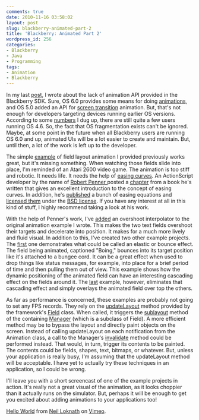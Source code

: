```yaml
---
comments: true
date: 2010-11-16 03:58:02
layout: post
slug: blackberry-animated-part-2
title: 'Blackberry: Animated Part 2'
wordpress_id: 256
categories:
- Blackberry
- Java
- Programming
tags:
- Animation
- Blackberry
---
```


In my last [post](http://nloko.ca/?p=235), I wrote about the lack of animation API provided in the Blackberry SDK. Sure, OS 6.0 provides some means for doing [animations](http://www.blackberry.com/developers/docs/6.0.0api/net/rim/device/api/animation/Animation.html), and OS 5.0 added an API for [screen transition](http://www.blackberry.com/developers/docs/5.0.0api/net/rim/device/api/ui/TransitionContext.html) animation. But, that's not enough for developers targeting devices running earlier OS versions. According to some [numbers](http://www.berryreview.com/2010/10/07/sensobi-releases-data-on-users-blackberry-os-versions) I dug up, there are still quite a few users running OS 4.6. So, the fact that OS fragmentation exists can't be ignored. Maybe, at some point in the future when all Blackberry users are running OS 6.0 and up, animated UIs will be a lot easier to create and maintain. But, until then, a lot of the work is left up to the developer.

The simple [example](http://dl.dropbox.com/u/6578423/animationtest.zip) of field layout animation I provided previously works great, but it's missing something. When watching those fields slide into place, I'm reminded of an Atari 2600 video game. The animation is too stiff and robotic. It needs life. It needs the help of [easing curves](http://docs.blackberry.com/en/developers/deliverables/17967/Easing_curves_1224328_11.jsp). An ActionScript developer by the name of [Robert Penner ](http://www.robertpenner.com/)posted a [chapter](http://www.robertpenner.com/easing/penner_chapter7_tweening.pdf) from a book he's written that gives an excellent introduction to the concept of easing curves. In addition, he's [published](http://www.robertpenner.com/easing/) a bunch of easing equations and [licensed them](http://www.robertpenner.com/easing_terms_of_use.html) under the [BSD license](http://www.opensource.org/licenses/bsd-license.php). If you have any interest at all in this kind of stuff, I highly recommend taking a look at his work.

With the help of Penner's work, I've [added](http://dl.dropbox.com/u/6578423/interpolatedtest3.zip) an overshoot interpolator to the original animation example I wrote. This makes the two text fields overshoot their targets and decelerate into position. It makes for a much more lively and fluid visual. In addition to this, I've created two other example projects. The [first](http://dl.dropbox.com/u/6578423/interpolatedtest2.zip) one demonstrates what could be called an elastic or bounce effect. The field being animated, captioned "Boing," bounces into its target position like it's attached to a bungee cord. It can be a great effect when used to drop things like status messages, for example, into place for a brief period of time and then pulling them out of view. This example shows how the dynamic positioning of the animated field can have an interesting cascading effect on the fields around it. The [last](http://dl.dropbox.com/u/6578423/interpolatedtest1.zip) example, however, eliminates that cascading effect and simply overlays the animated field over top the others.

As far as performance is concerned, these examples are probably not going to set any FPS records. They rely on the [updateLayout](http://www.blackberry.com/developers/docs/3.6api/net/rim/device/api/ui/Field.html#updateLayout()) method provided by the framework's [Field](http://www.blackberry.com/developers/docs/3.6api/net/rim/device/api/ui/Field.html) class. When called, it triggers the [sublayout](http://www.blackberry.com/developers/docs/3.6api/net/rim/device/api/ui/Manager.html#sublayout(int,%20int)) method of the containing [Manager](http://www.blackberry.com/developers/docs/3.6api/net/rim/device/api/ui/Manager.html) (which is a subclass of Field). A more efficient method may be to bypass the layout and directly paint objects on the screen. Instead of calling updateLayout on each notification from the Animation class, a call to the Manager's [invalidate](http://www.blackberry.com/developers/docs/3.6api/net/rim/device/api/ui/Manager.html#invalidate()) method could be performed instead. That would, in turn, trigger its contents to be painted. The contents could be fields, shapes, text, bitmaps, or whatever. But, unless your application is really busy, I'm assuming that the updateLayout method will be acceptable. I have yet to actually try these techniques in an application, so I could be wrong.

I'll leave you with a short screencast of one of the example projects in action. It's really not a great visual of the animation, as it looks choppier than it actually runs on the simulator. But, perhaps it will be enough to get you excited about adding animations to your applications too!



[Hello World](http://vimeo.com/16873867) from [Neil Loknath](http://vimeo.com/user5236378) on [Vimeo](http://vimeo.com).
